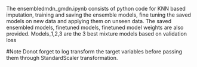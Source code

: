 The ensembledmdn_gmdn.ipynb consists of python code for KNN based imputation, training and saving the ensemble models, fine tuning the saved models on new data and applying them on unseen data. 
The saved ensembled models, finetuned models, finetuned model weights are also provided.
Models_1,2,3 are the 3 best mixture models based on validation loss

#Note Donot forget to log transform the target variables before passing them through StandardScaler transformation. 
